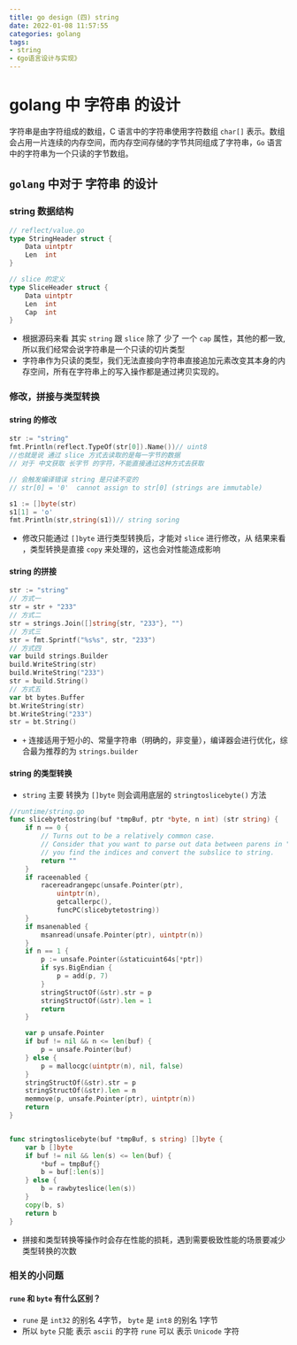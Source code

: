 ```yaml
---
title: go design (四) string
date: 2022-01-08 11:57:55
categories: golang 
tags:
- string
- 《go语言设计与实现》
---
```


# golang 中 字符串 的设计

字符串是由字符组成的数组，C 语言中的字符串使用字符数组 `char[]` 表示。数组会占用一片连续的内存空间，而内存空间存储的字节共同组成了字符串，`Go` 语言中的字符串为一个只读的字节数组。

## `golang` 中对于 字符串 的设计

### string 数据结构 

```go
// reflect/value.go 
type StringHeader struct {
	Data uintptr
	Len  int
}

// slice 的定义
type SliceHeader struct {
	Data uintptr
	Len  int
	Cap  int
}
```

- 根据源码来看 其实 `string` 跟 `slice` 除了 少了 一个 `cap` 属性，其他的都一致,所以我们经常会说字符串是一个只读的切片类型
- 字符串作为只读的类型，我们无法直接向字符串直接追加元素改变其本身的内存空间，所有在字符串上的写入操作都是通过拷贝实现的。

### 修改，拼接与类型转换

#### string 的修改

```go
str := "string"
fmt.Println(reflect.TypeOf(str[0]).Name())// uint8 
//也就是说 通过 slice 方式去读取的是每一字节的数据
// 对于 中文获取 长字节 的字符，不能直接通过这种方式去获取

// 会触发编译错误 string 是只读不变的
// str[0] = '0'  cannot assign to str[0] (strings are immutable) 

s1 := []byte(str)
s1[1] = 'o'
fmt.Println(str,string(s1))// string soring
```

- 修改只能通过 `[]byte` 进行类型转换后，才能对 `slice` 进行修改，从 结果来看 ，类型转换是直接 `copy` 来处理的，这也会对性能造成影响

#### string 的拼接

```go
str := "string"
// 方式一
str = str + "233"
// 方式二
str = strings.Join([]string{str, "233"}, "")
// 方式三
str = fmt.Sprintf("%s%s", str, "233")
// 方式四
var build strings.Builder
build.WriteString(str)
build.WriteString("233")
str = build.String()
// 方式五
var bt bytes.Buffer
bt.WriteString(str)
bt.WriteString("233")
str = bt.String()
```

- `+` 连接适用于短小的、常量字符串（明确的，非变量），编译器会进行优化，综合最为推荐的为 `strings.builder `

#### string 的类型转换

- `string` 主要 转换为 `[]byte` 则会调用底层的 `stringtoslicebyte()` 方法

```go
//runtime/string.go
func slicebytetostring(buf *tmpBuf, ptr *byte, n int) (str string) {
	if n == 0 {
		// Turns out to be a relatively common case.
		// Consider that you want to parse out data between parens in "foo()bar",
		// you find the indices and convert the subslice to string.
		return ""
	}
	if raceenabled {
		racereadrangepc(unsafe.Pointer(ptr),
			uintptr(n),
			getcallerpc(),
			funcPC(slicebytetostring))
	}
	if msanenabled {
		msanread(unsafe.Pointer(ptr), uintptr(n))
	}
	if n == 1 {
		p := unsafe.Pointer(&staticuint64s[*ptr])
		if sys.BigEndian {
			p = add(p, 7)
		}
		stringStructOf(&str).str = p
		stringStructOf(&str).len = 1
		return
	}

	var p unsafe.Pointer
	if buf != nil && n <= len(buf) {
		p = unsafe.Pointer(buf)
	} else {
		p = mallocgc(uintptr(n), nil, false)
	}
	stringStructOf(&str).str = p
	stringStructOf(&str).len = n
	memmove(p, unsafe.Pointer(ptr), uintptr(n))
	return
}


func stringtoslicebyte(buf *tmpBuf, s string) []byte {
	var b []byte
	if buf != nil && len(s) <= len(buf) {
		*buf = tmpBuf{}
		b = buf[:len(s)]
	} else {
		b = rawbyteslice(len(s))
	}
	copy(b, s)
	return b
}
```

- 拼接和类型转换等操作时会存在性能的损耗，遇到需要极致性能的场景要减少类型转换的次数

### 相关的小问题

#### `rune` 和 `byte` 有什么区别？

- `rune`  是 `int32` 的别名  4字节， `byte` 是 `int8` 的别名  1字节
- 所以 `byte`  只能 表示 `ascii` 的字符 `rune`  可以 表示 `Unicode` 字符